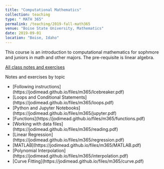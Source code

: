 ```yaml
---
title: "Computational Mathematics"
collection: teaching
type: " MATH 365"
permalink: /teaching/2019-fall-math365
venue: "Boise State University, Mathematics"
date: 2019-09-01
location: "Boise, Idaho"
---
```


This course is an introduction to computational mathematics for sophmore and juniors in math and other majors.  The pre-requisite is linear algebra.

[All class notes and exercises](https://jodimead.github.io/files/m365/m365.pdf)

Notes and exercises by topic
<ul>  
  <li>[Following instructions](https://jodimead.github.io/files/m365/Icebreaker.pdf)
  <li>[Loops and Conditional Statements](https://jodimead.github.io/files/m365/loops.pdf)
  <li>[Python and Jupyter Notebooks](https://jodimead.github.io/files/m365/jupyter.pdf)
  <li>[Functions](https://jodimead.github.io/files/m365/functions.pdf)
  <li>[Working with data files](https://jodimead.github.io/files/m365/reading.pdf)
  <li>[Linear Regression](https://jodimead.github.io/files/m365/regression.pdf)
  <li>[MATLAB](https://jodimead.github.io/files/m365/MATLAB.pdf)
  <li>[Polynomial Interpolation](https://jodimead.github.io/files/m365/interpolation.pdf)
  <li>[Curve Fitting](https://jodimead.github.io/files/m365/curve.pdf)
